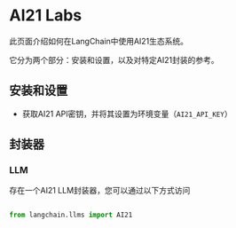 # AI21 Labs



此页面介绍如何在LangChain中使用AI21生态系统。

它分为两个部分：安装和设置，以及对特定AI21封装的参考。



## 安装和设置

- 获取AI21 API密钥，并将其设置为环境变量（`AI21_API_KEY`）



## 封装器



### LLM



存在一个AI21 LLM封装器，您可以通过以下方式访问

```python

from langchain.llms import AI21

```

